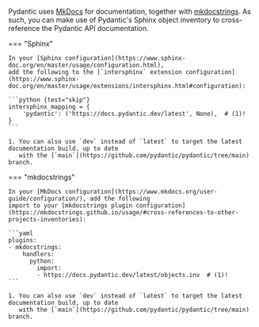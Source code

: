 Pydantic uses [MkDocs](https://www.mkdocs.org/) for documentation, together with
[mkdocstrings](https://mkdocstrings.github.io/). As such, you can make use of Pydantic's
Sphinx object inventory to cross-reference the Pydantic API documentation.

=== "Sphinx"

    In your [Sphinx configuration](https://www.sphinx-doc.org/en/master/usage/configuration.html),
    add the following to the [`intersphinx` extension configuration](https://www.sphinx-doc.org/en/master/usage/extensions/intersphinx.html#configuration):

    ```python {test="skip"}
    intersphinx_mapping = {
        'pydantic': ('https://docs.pydantic.dev/latest', None),  # (1)!
    }
    ```

    1. You can also use `dev` instead of `latest` to target the latest documentation build, up to date
       with the [`main`](https://github.com/pydantic/pydantic/tree/main) branch.

=== "mkdocstrings"

    In your [MkDocs configuration](https://www.mkdocs.org/user-guide/configuration/), add the following
    import to your [mkdocstrings plugin configuration](https://mkdocstrings.github.io/usage/#cross-references-to-other-projects-inventories):

    ```yaml
    plugins:
    - mkdocstrings:
        handlers:
          python:
            import:
            - https://docs.pydantic.dev/latest/objects.inv  # (1)!
    ```

    1. You can also use `dev` instead of `latest` to target the latest documentation build, up to date
       with the [`main`](https://github.com/pydantic/pydantic/tree/main) branch.
